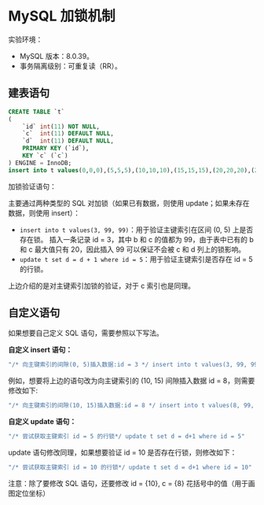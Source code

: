 # MySQL 加锁机制

实验环境：

- MySQL 版本：8.0.39。
- 事务隔离级别：可重复读（RR）。

## 建表语句
```sql
CREATE TABLE `t`
(
    `id` int(11) NOT NULL,
    `c`  int(11) DEFAULT NULL,
    `d`  int(11) DEFAULT NULL,
    PRIMARY KEY (`id`),
    KEY `c` (`c`)
) ENGINE = InnoDB;
insert into t values(0,0,0),(5,5,5),(10,10,10),(15,15,15),(20,20,20),(25,25,25);
```

加锁验证语句：

主要通过两种类型的 SQL 对加锁（如果已有数据，则使用 update；如果未存在数据，则使用 insert）：
- `insert into t values(3, 99, 99)`：用于验证主键索引在区间 (0, 5) 上是否存在锁。
  插入一条记录 id = 3，其中 b 和 c 的值都为 99，由于表中已有的 b 和 c 最大值只有 20，因此插入 99 可以保证不会被 c 和 d 列上的锁影响。
- `update t set d = d + 1 where id = 5`：用于验证主键索引是否存在 id = 5 的行锁。

上边介绍的是对主键索引加锁的验证，对于 c 索引也是同理。

## 自定义语句
如果想要自己定义 SQL 语句，需要参照以下写法。

**自定义 insert 语句：**
```java
"/* 向主键索引的间隙(0, 5)插入数据:id = 3 */ insert into t values(3, 99, 99)"
```
例如，想要将上边的语句改为向主键索引的 (10, 15) 间隙插入数据 id = 8，则需要修改如下:
```java
"/* 向主键索引的间隙(10, 15)插入数据:id = 8 */ insert into t values(8, 99, 99)"
```


**自定义 update 语句：**

```java
"/* 尝试获取主键索引 id = 5 的行锁*/ update t set d = d+1 where id = 5"
```
update 语句修改同理，如果想要验证 id = 10 是否存在行锁，则修改如下：
```java
"/* 尝试获取主键索引 id = 10 的行锁*/ update t set d = d+1 where id = 10"
```

注意：除了要修改 SQL 语句，还要修改 id = {10}, c = {8} 花括号中的值（用于画图定位坐标）